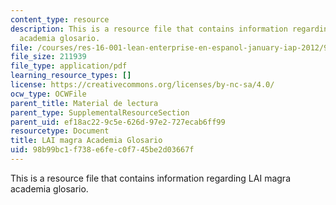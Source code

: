 ```yaml
---
content_type: resource
description: This is a resource file that contains information regarding LAI magra
  academia glosario.
file: /courses/res-16-001-lean-enterprise-en-espanol-january-iap-2012/98b99bc1f738e6fec0f745be2d03667f_MITRES_16_001IAP12_Glosa.pdf
file_size: 211939
file_type: application/pdf
learning_resource_types: []
license: https://creativecommons.org/licenses/by-nc-sa/4.0/
ocw_type: OCWFile
parent_title: Material de lectura
parent_type: SupplementalResourceSection
parent_uid: ef18ac22-9c5e-626d-97e2-727ecab6ff99
resourcetype: Document
title: LAI magra Academia Glosario
uid: 98b99bc1-f738-e6fe-c0f7-45be2d03667f
---
```

This is a resource file that contains information regarding LAI magra academia glosario.